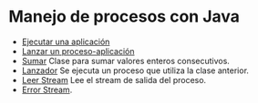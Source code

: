 # Manejo de procesos con Java

- [Ejecutar una aplicación](https://github.com/franlu/DAM-PSP/tree/master/Procesos_Java/src/creacion/ejecutarApp.java)
- [Lanzar un proceso-aplicación](https://github.com/franlu/DAM-PSP/tree/master/Procesos_Java/src/creacion/lanzadorProceso.java)
- [Sumar](https://github.com/franlu/DAM-PSP/tree/master/Procesos_Java/src/creacion/Sumador.java) Clase para sumar valores enteros consecutivos.
- [Lanzador](https://github.com/franlu/DAM-PSP/tree/master/Procesos_Java/src/creacion/Lanzador.java) Se ejecuta un proceso que utiliza la clase anterior.
- [Leer Stream](https://github.com/franlu/DAM-PSP/tree/master/Procesos_Java/src/creacion/LanzadorStreamSalida.java) Lee el stream de salida del proceso.
- [Error Stream]().